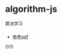 # algorithm-js
算法学习

###
* [参考pdf](https://video.zcycdn.com/medical/zooTeam/algorithm-101-v1.1.0.pdf)

$O(1)$